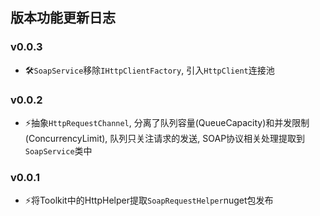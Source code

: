 ﻿## 版本功能更新日志

### v0.0.3
- 🛠`SoapService`移除`IHttpClientFactory`, 引入`HttpClient`连接池

### v0.0.2
- ⚡️抽象`HttpRequestChannel`, 分离了队列容量(QueueCapacity)和并发限制(ConcurrencyLimit), 队列只关注请求的发送, SOAP协议相关处理提取到`SoapService`类中

### v0.0.1
- ⚡️将Toolkit中的HttpHelper提取`SoapRequestHelper`nuget包发布